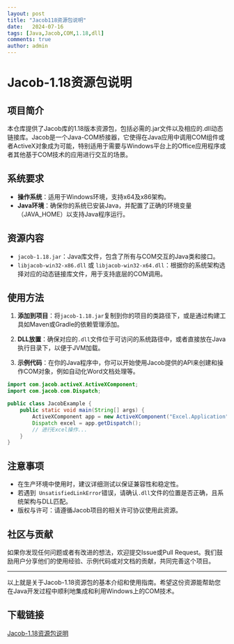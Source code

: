 ```yaml
---
layout: post
title: "Jacob118资源包说明"
date:   2024-07-16
tags: [Java,Jacob,COM,1.18,dll]
comments: true
author: admin
---
```

# Jacob-1.18资源包说明

## 项目简介
本仓库提供了Jacob库的1.18版本资源包，包括必需的.jar文件以及相应的.dll动态链接库。Jacob是一个Java-COM桥接器，它使得在Java应用中调用COM组件或者ActiveX对象成为可能，特别适用于需要与Windows平台上的Office应用程序或者其他基于COM技术的应用进行交互的场景。

## 系统要求
- **操作系统**：适用于Windows环境，支持x64及x86架构。
- **Java环境**：确保你的系统已安装Java，并配置了正确的环境变量（JAVA_HOME）以支持Java程序运行。

## 资源内容
- `jacob-1.18.jar`：Java库文件，包含了所有与COM交互的Java类和接口。
- `libjacob-win32-x86.dll` 或 `libjacob-win32-x64.dll`：根据你的系统架构选择对应的动态链接库文件，用于支持底层的COM调用。

## 使用方法
1. **添加到项目**：将`jacob-1.18.jar`复制到你的项目的类路径下，或是通过构建工具如Maven或Gradle的依赖管理添加。
   
2. **DLL放置**：确保对应的`.dll`文件位于可访问的系统路径中，或者直接放在Java执行目录下，以便于JVM加载。

3. **示例代码**：在你的Java程序中，你可以开始使用Jacob提供的API来创建和操作COM对象，例如自动化Word文档处理等。

```java
import com.jacob.activeX.ActiveXComponent;
import com.jacob.com.Dispatch;

public class JacobExample {
    public static void main(String[] args) {
        ActiveXComponent app = new ActiveXComponent("Excel.Application");
        Dispatch excel = app.getDispatch();
        // 进行Excel操作...
    }
}
```

## 注意事项
- 在生产环境中使用时，建议详细测试以保证兼容性和稳定性。
- 若遇到` UnsatisfiedLinkError`错误，请确认`.dll`文件的位置是否正确，且系统架构与DLL匹配。
- 版权与许可：请遵循Jacob项目的相关许可协议使用此资源。

## 社区与贡献
如果你发现任何问题或者有改进的想法，欢迎提交Issue或Pull Request。我们鼓励用户分享他们的使用经验、示例代码或对文档的贡献，共同完善这个项目。

---

以上就是关于Jacob-1.18资源包的基本介绍和使用指南。希望这份资源能帮助您在Java开发过程中顺利地集成和利用Windows上的COM技术。

## 下载链接

[Jacob-1.18资源包说明](https://pan.quark.cn/s/110c22f55d21)